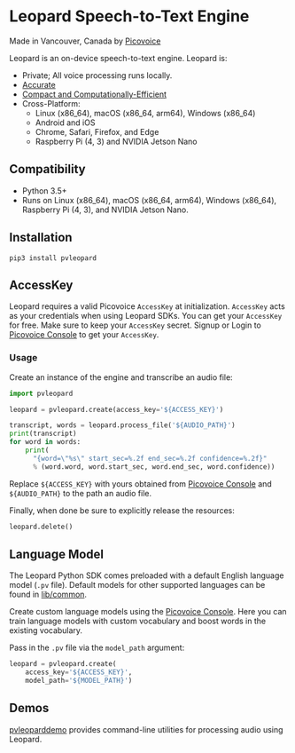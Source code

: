 # Leopard Speech-to-Text Engine

Made in Vancouver, Canada by [Picovoice](https://picovoice.ai)

Leopard is an on-device speech-to-text engine. Leopard is:

- Private; All voice processing runs locally. 
- [Accurate](https://picovoice.ai/docs/benchmark/stt/)
- [Compact and Computationally-Efficient](https://github.com/Picovoice/speech-to-text-benchmark#rtf)
- Cross-Platform:
  - Linux (x86_64), macOS (x86_64, arm64), Windows (x86_64)
  - Android and iOS
  - Chrome, Safari, Firefox, and Edge
  - Raspberry Pi (4, 3) and NVIDIA Jetson Nano

## Compatibility

- Python 3.5+
- Runs on Linux (x86_64), macOS (x86_64, arm64), Windows (x86_64), Raspberry Pi (4, 3), and NVIDIA Jetson Nano.

## Installation

```console
pip3 install pvleopard
```

## AccessKey

Leopard requires a valid Picovoice `AccessKey` at initialization. `AccessKey` acts as your credentials when using Leopard SDKs.
You can get your `AccessKey` for free. Make sure to keep your `AccessKey` secret.
Signup or Login to [Picovoice Console](https://console.picovoice.ai/) to get your `AccessKey`.

### Usage

Create an instance of the engine and transcribe an audio file:

```python
import pvleopard

leopard = pvleopard.create(access_key='${ACCESS_KEY}')

transcript, words = leopard.process_file('${AUDIO_PATH}')
print(transcript)
for word in words:
    print(
      "{word=\"%s\" start_sec=%.2f end_sec=%.2f confidence=%.2f}"
      % (word.word, word.start_sec, word.end_sec, word.confidence))
```

Replace `${ACCESS_KEY}` with yours obtained from [Picovoice Console](https://console.picovoice.ai/) and
`${AUDIO_PATH}` to the path an audio file. 

Finally, when done be sure to explicitly release the resources:
```python
leopard.delete()
```

## Language Model

The Leopard Python SDK comes preloaded with a default English language model (`.pv` file). 
Default models for other supported languages can be found in [lib/common](../../lib/common). 

Create custom language models using the [Picovoice Console](https://console.picovoice.ai/). Here you can train
language models with custom vocabulary and boost words in the existing vocabulary.

Pass in the `.pv` file via the `model_path` argument:
```python
leopard = pvleopard.create(
    access_key='${ACCESS_KEY}',
    model_path='${MODEL_PATH}')
```

## Demos

[pvleoparddemo](https://pypi.org/project/pvleoparddemo/) provides command-line utilities for processing audio using
Leopard.
